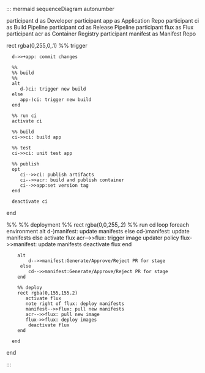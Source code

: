 ::: mermaid
sequenceDiagram
   autonumber

   participant d as Developer
   participant app as Application Repo
   participant ci as Build Pipeline
   participant cd as Release Pipeline
   participant flux as Flux
   participant acr as Container Registry
   participant manifest as Manifest Repo

   rect rgba(0,255,0,.1)
      %% trigger

      d->>+app: commit changes

      %%
      %% build
      %%
      alt
         d-)ci: trigger new build
      else    
         app-)ci: trigger new build
      end

      %% run ci   
      activate ci

      %% build
      ci->>ci: build app

      %% test
      ci->>ci: unit test app

      %% publish
      opt
         ci-->>ci: publish artifacts
         ci-->>acr: build and publish container
         ci-->>app:set version tag
      end

      deactivate ci
   end



   %%
   %% deployment
   %%
   rect rgba(0,0,255,.2)
            %% run cd
      loop foreach environment
         alt
            d-)manifest: update manifests
         else
            cd-)manifest: update manifests
         else
            activate flux
            acr-->>flux: trigger image updater policy
            flux->>manifest: update manifests
            deactivate flux
         end

        alt
            d-->>manifest:Generate/Approve/Reject PR for stage
         else
            cd-->>manifest:Generate/Approve/Reject PR for stage
        end

        %% deploy
        rect rgba(0,155,155.2)
           activate flux
           note right of flux: deploy manifests
           manifest-->>flux: pull new manifests
           acr-->>flux: pull new image
           flux->>flux: deploy images
            deactivate flux
        end

      end
      
   end

:::

